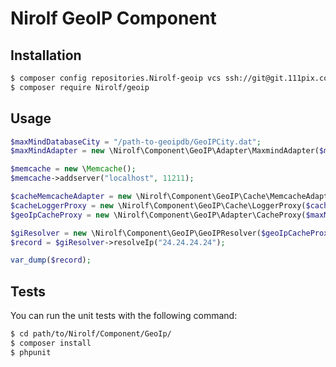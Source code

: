 # Nirolf GeoIP Component

## Installation

```bash
$ composer config repositories.Nirolf-geoip vcs ssh://git@git.111pix.com:7999/mt/Nirolf-geoip.git
$ composer require Nirolf/geoip
```

## Usage

```php
$maxMindDatabaseCity = "/path-to-geoipdb/GeoIPCity.dat";
$maxMindAdapter = new \Nirolf\Component\GeoIP\Adapter\MaxmindAdapter($maxMindDatabaseCity);

$memcache = new \Memcache();
$memcache->addserver("localhost", 11211);

$cacheMemcacheAdapter = new \Nirolf\Component\GeoIP\Cache\MemcacheAdapter($memcache);
$cacheLoggerProxy = new \Nirolf\Component\GeoIP\Cache\LoggerProxy($cacheMemcacheAdapter);
$geoIpCacheProxy = new \Nirolf\Component\GeoIP\Adapter\CacheProxy($maxMindAdapter, $cacheLoggerProxy);

$giResolver = new \Nirolf\Component\GeoIP\GeoIPResolver($geoIpCacheProxy);
$record = $giResolver->resolveIp("24.24.24.24");

var_dump($record);
```

## Tests

You can run the unit tests with the following command:

```bash
$ cd path/to/Nirolf/Component/GeoIp/
$ composer install
$ phpunit
```
